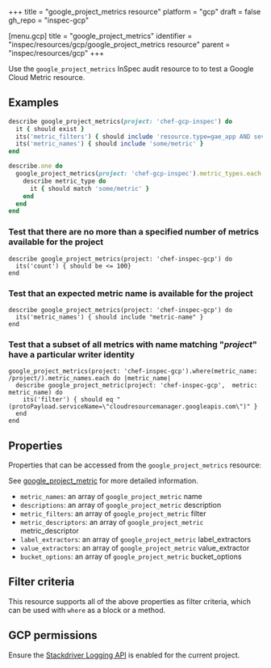 +++
title = "google_project_metrics resource"
platform = "gcp"
draft = false
gh_repo = "inspec-gcp"

[menu.gcp]
title = "google_project_metrics"
identifier = "inspec/resources/gcp/google_project_metrics resource"
parent = "inspec/resources/gcp"
+++

Use the `google_project_metrics` InSpec audit resource to to test a Google Cloud Metric resource.

## Examples

```ruby
describe google_project_metrics(project: 'chef-gcp-inspec') do
  it { should exist }
  its('metric_filters') { should include 'resource.type=gae_app AND severity>=ERROR' }
  its('metric_names') { should include 'some/metric' }
end

describe.one do
  google_project_metrics(project: 'chef-gcp-inspec').metric_types.each do |metric_type|
    describe metric_type do
      it { should match 'some/metric' }
    end
  end
end
```

### Test that there are no more than a specified number of metrics available for the project

    describe google_project_metrics(project: 'chef-inspec-gcp') do
      its('count') { should be <= 100}
    end

### Test that an expected metric name is available for the project

    describe google_project_metrics(project: 'chef-inspec-gcp') do
      its('metric_names') { should include "metric-name" }
    end

### Test that a subset of all metrics with name matching "*project*" have a particular writer identity 

    google_project_metrics(project: 'chef-inspec-gcp').where(metric_name: /project/).metric_names.each do |metric_name|
      describe google_project_metric(project: 'chef-inspec-gcp',  metric: metric_name) do
        its('filter') { should eq "(protoPayload.serviceName=\"cloudresourcemanager.googleapis.com\")" }
      end
    end

## Properties

Properties that can be accessed from the `google_project_metrics` resource:

See [google_project_metric](google_project_metric) for more detailed information.

  * `metric_names`: an array of `google_project_metric` name
  * `descriptions`: an array of `google_project_metric` description
  * `metric_filters`: an array of `google_project_metric` filter
  * `metric_descriptors`: an array of `google_project_metric` metric_descriptor
  * `label_extractors`: an array of `google_project_metric` label_extractors
  * `value_extractors`: an array of `google_project_metric` value_extractor
  * `bucket_options`: an array of `google_project_metric` bucket_options

## Filter criteria

This resource supports all of the above properties as filter criteria, which can be used
with `where` as a block or a method.

## GCP permissions

Ensure the [Stackdriver Logging API](https://console.cloud.google.com/apis/library/logging.googleapis.com/) is enabled for the current project.
